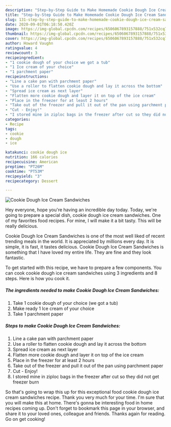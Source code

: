 ```yaml
---
description: "Step-by-Step Guide to Make Homemade Cookie Dough Ice Cream Sandwiches"
title: "Step-by-Step Guide to Make Homemade Cookie Dough Ice Cream Sandwiches"
slug: 131-step-by-step-guide-to-make-homemade-cookie-dough-ice-cream-sandwiches
date: 2020-09-01T06:18:50.420Z
image: https://img-global.cpcdn.com/recipes/6506067893157888/751x532cq70/cookie-dough-ice-cream-sandwiches-recipe-main-photo.jpg
thumbnail: https://img-global.cpcdn.com/recipes/6506067893157888/751x532cq70/cookie-dough-ice-cream-sandwiches-recipe-main-photo.jpg
cover: https://img-global.cpcdn.com/recipes/6506067893157888/751x532cq70/cookie-dough-ice-cream-sandwiches-recipe-main-photo.jpg
author: Howard Vaughn
ratingvalue: 4
reviewcount: 3
recipeingredient:
- "1 cookie dough of your choice we got a tub"
- "1 Ice cream of your choice"
- "1 parchment paper"
recipeinstructions:
- "Line a cake pan with parchment paper"
- "Use a roller to flatten cookie dough and lay it across the bottom"
- "Spread ice cream as next layer"
- "Flatten more cookie dough and layer it on top of the ice cream"
- "Place in the freezer for at least 2 hours"
- "Take out of the freezer and pull it out of the pan using parchment paper"
- "Cut - Enjoy!"
- "I stored mine in ziploc bags in the freezer after cut so they did not get freezer burn"
categories:
- Recipe
tags:
- cookie
- dough
- ice

katakunci: cookie dough ice 
nutrition: 166 calories
recipecuisine: American
preptime: "PT26M"
cooktime: "PT53M"
recipeyield: "3"
recipecategory: Dessert

---
```



![Cookie Dough Ice Cream Sandwiches](https://img-global.cpcdn.com/recipes/6506067893157888/751x532cq70/cookie-dough-ice-cream-sandwiches-recipe-main-photo.jpg)

Hey everyone, hope you're having an incredible day today. Today, we're going to prepare a special dish, cookie dough ice cream sandwiches. One of my favorites food recipes. For mine, I will make it a bit tasty. This will be really delicious.

Cookie Dough Ice Cream Sandwiches is one of the most well liked of recent trending meals in the world. It is appreciated by millions every day. It is simple, it is fast, it tastes delicious. Cookie Dough Ice Cream Sandwiches is something that I have loved my entire life. They are fine and they look fantastic.




To get started with this recipe, we have to prepare a few components. You can cook cookie dough ice cream sandwiches using 3 ingredients and 8 steps. Here is how you cook it.

##### The ingredients needed to make Cookie Dough Ice Cream Sandwiches:

1. Take 1 cookie dough of your choice (we got a tub)
1. Make ready 1 Ice cream of your choice
1. Take 1 parchment paper




##### Steps to make Cookie Dough Ice Cream Sandwiches:

1. Line a cake pan with parchment paper
1. Use a roller to flatten cookie dough and lay it across the bottom
1. Spread ice cream as next layer
1. Flatten more cookie dough and layer it on top of the ice cream
1. Place in the freezer for at least 2 hours
1. Take out of the freezer and pull it out of the pan using parchment paper
1. Cut - Enjoy!
1. I stored mine in ziploc bags in the freezer after cut so they did not get freezer burn




So that's going to wrap this up for this exceptional food cookie dough ice cream sandwiches recipe. Thank you very much for your time. I'm sure that you will make this at home. There's gonna be interesting food in home recipes coming up. Don't forget to bookmark this page in your browser, and share it to your loved ones, colleague and friends. Thanks again for reading. Go on get cooking!

